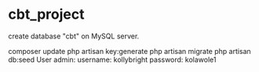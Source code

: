# cbt_project
create database "cbt" on MySQL server.

composer update
php artisan key:generate
php artisan migrate
php artisan db:seed
User admin: username: kollybright password: kolawole1
